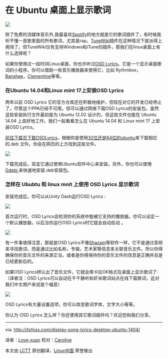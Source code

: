 在 Ubuntu 桌面上显示歌词
================================================================================
![](http://itsfoss.itsfoss.netdna-cdn.com/wp-content/uploads/2014/07/display_lyrics_desktop_Ubuntu.jpeg)

除了免费的流媒体音乐外,我最喜欢[Spotify][1]的地方就是它的歌词插件了。有时候我听不懂一首歌里面的所有歌词，尤其是rap。[TuneWiki][2]插件在这种情况下就派得上用场了。但TuneWiki仅有支持Windows和iTune的插件，那我们在linux桌面上有什么选择呢？

如果你使用过一段时间Linux桌面，你也许听过[OSD Lyrics][3]。它是一个显示桌面歌词的小程序。你可以借助一些音乐播放器来使用它，比如 Rythmbox，[Banshee][4]，[Clementine][5]等等。

### 在Ubuntu 14.04和Linux mint 17上安装OSD Lyrics ###

两年以前 OSD Lyrics 它的官方仓库还在积极地维护，但现在对它的开发已经停止了。尽管这个PPA已经不可用，但可以通过网络下载OSD Lyrics的安装包。虽然这些安装执行文件最初是为 Ubuntu 12.02 设计的，但这些文件也能在 Ubuntu 14.04 上良好地工作。我们一起看看怎么在 Ubuntu 14.04 和 Linux mint 17 上安装OSD Lyrics。

[前往下载页下载OSDLyrics][6]，根据你是使用[32位还是64位的ubuntu][7]来下载相应的.deb 文件。你会在网页的上方找到这些文件。

![](http://itsfoss.itsfoss.netdna-cdn.com/wp-content/uploads/2014/07/OSD_Lyrics_Download.jpeg)

下载完成后，双击它通过使用Ubuntu软件中心来安装。另外，你也可以使用[Gdebi ][8]来快速地安装.deb安装包。

### 怎样在 Ububtu 和 linux mnit 上使用 OSD Lyrics 显示歌词 ###

安装完成后，你可以从Unity Dash运行OSD Lyrics :

![](http://itsfoss.itsfoss.netdna-cdn.com/wp-content/uploads/2014/07/Open_OSD_Lyrics_Ubuntu.jpeg)

首次运行时，OSD Lyrics会检测你的系统中能被它支持的播放器。你可以设定一个默认播放器，以后当你运行OSD Lyrics时它就会自动启动 。

![](http://itsfoss.itsfoss.netdna-cdn.com/wp-content/uploads/2014/07/OSD_Lyrics_Default_Player.jpeg)

有一件事值得注意，那就是OSD Lyrics不像[Shazam][9]等软件一样，它不是通过音频来寻找歌词，而是通过比如名称，专辑，艺术家等信息来关联音乐文件。所以你得确保你的音乐文件的来源正当，或者是你得保持你的音乐文件的信息是正确并且是已经更新后的。

如果OSD Lyrics辨认出了音乐文件，它就会用卡拉OK格式在桌面上显示歌词了:（译者注：OSD Lyrics可以自动在千千静听和虾米歌词站点在线下载歌词，这对我们中文用户来说是个福音）

![](http://itsfoss.itsfoss.netdna-cdn.com/wp-content/uploads/2014/07/Dsiplay_Lyrics_Ubuntu.jpeg)

OSD Lyrics有大量设置选项，你可以改变歌词字体，文字大小等等。

你认为 OSD Lyrics 怎么样？你还使用其它歌词插件吗？欢迎您和我们分享。

-------------------------------------------------------------------------------- 

via: http://itsfoss.com/display-song-lyrics-desktop-ubuntu-1404/

译者：[Love-xuan](https://github.com/Love-xuan) 校对：[Caroline](https://github.com/carolinewuyan)

本文由 [LCTT](https://github.com/LCTT/TranslateProject) 原创翻译，[Linux中国](http://linux.cn/) 荣誉推出

[1]:http://itsfoss.com/install-spotify-ubuntu-1404/
[2]:http://www.tunewiki.com/
[3]:https://code.google.com/p/osd-lyrics
[4]:http://banshee.fm/
[5]:https://www.clementine-player.org/
[6]:https://code.google.com/p/osd-lyrics/downloads/list
[7]:http://itsfoss.com/how-to-know-ubuntu-unity-version/
[8]:http://itsfoss.com/install-deb-files-easily-and-quickly-in-ubuntu-12-10-quick-tip/
[9]:http://www.shazam.com/
